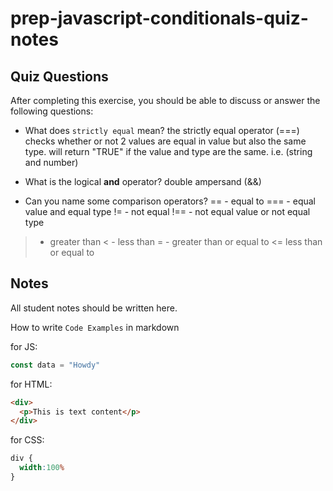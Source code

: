 # prep-javascript-conditionals-quiz-notes


## Quiz Questions

After completing this exercise, you should be able to discuss or answer the following questions:

- What does `strictly equal` mean?
the strictly equal operator (===) checks whether or not 2 values are equal in value but also the same type. will return "TRUE" if the value and type are the same. i.e. (string and number)

- What is the logical **and** operator?
double ampersand (&&)

- Can you name some comparison operators?
== - equal to
=== - equal value and equal type
!= - not equal
!== - not equal value or not equal type
> - greater than
< - less than
>= - greater than or equal to
<= less than or equal to

## Notes

All student notes should be written here.


How to write `Code Examples` in markdown

for JS:
```javascript
const data = "Howdy"
```

for HTML:
```html
<div>
  <p>This is text content</p>
</div>
```

for CSS:
```css
div {
  width:100%
}
```

